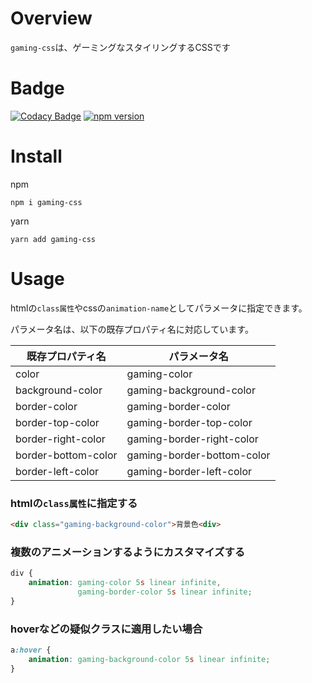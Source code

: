 # Overview

`gaming-css`は、ゲーミングなスタイリングするCSSです

# Badge

[![Codacy Badge](https://app.codacy.com/project/badge/Grade/f813675d8bd0407e8b06c8a531e00666)](https://app.codacy.com/gh/ishi720/gaming-css/dashboard?utm_source=gh&utm_medium=referral&utm_content=&utm_campaign=Badge_grade)
[![npm version](https://badge.fury.io/js/gaming-css.svg)](https://badge.fury.io/js/gaming-css)

# Install

npm

```
npm i gaming-css
```
yarn 

```
yarn add gaming-css
```

# Usage

htmlの`class属性`やcssの`animation-name`としてパラメータに指定できます。

パラメータ名は、以下の既存プロパティ名に対応しています。

| 既存プロパティ名 | パラメータ名 |
| - | - |
| color | gaming-color |
| background-color | gaming-background-color |
| border-color | gaming-border-color |
| border-top-color | gaming-border-top-color |
| border-right-color | gaming-border-right-color |
| border-bottom-color | gaming-border-bottom-color |
| border-left-color | gaming-border-left-color |

### htmlの`class属性`に指定する

```html
<div class="gaming-background-color">背景色<div>
```

### 複数のアニメーションするようにカスタマイズする

```css
div {
	animation: gaming-color 5s linear infinite,
	           gaming-border-color 5s linear infinite;
}
```

### hoverなどの疑似クラスに適用したい場合

```css
a:hover {
    animation: gaming-background-color 5s linear infinite;
}
```
